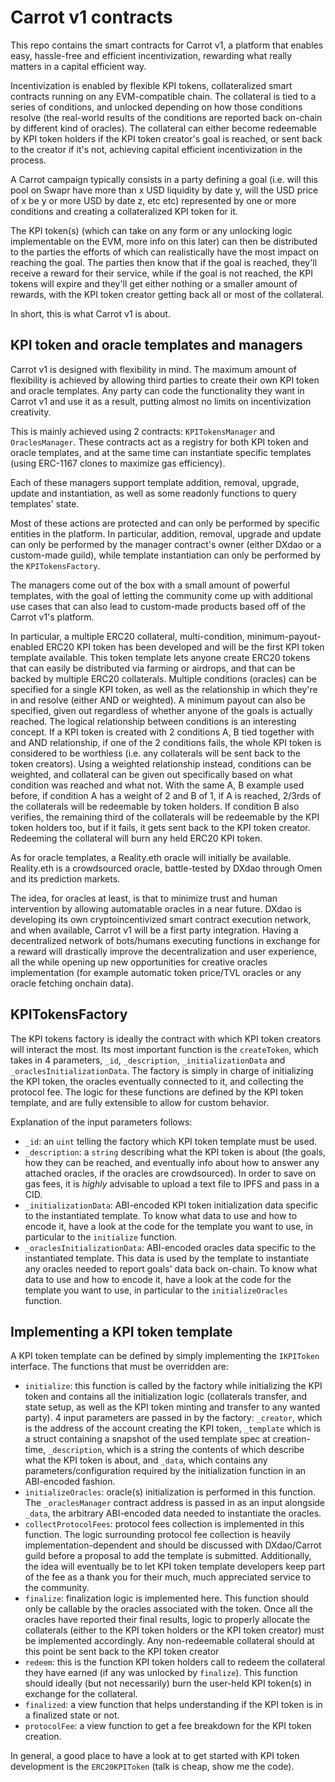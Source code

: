 # Carrot v1 contracts

This repo contains the smart contracts for Carrot v1, a platform that enables
easy, hassle-free and efficient incentivization, rewarding what really matters
in a capital efficient way.

Incentivization is enabled by flexible KPI tokens, collateralized smart
contracts running on any EVM-compatible chain. The collateral is tied to a
series of conditions, and unlocked depending on how those conditions resolve
(the real-world results of the conditions are reported back on-chain by
different kind of oracles). The collateral can either become redeemable by KPI
token holders if the KPI token creator's goal is reached, or sent back to the
creator if it's not, achieving capital efficient incentivization in the process.

A Carrot campaign typically consists in a party defining a goal (i.e. will this
pool on Swapr have more than x USD liquidity by date y, will the USD price of x
be y or more USD by date z, etc etc) represented by one or more conditions and
creating a collateralized KPI token for it.

The KPI token(s) (which can take on any form or any unlocking logic
implementable on the EVM, more info on this later) can then be distributed to
the parties the efforts of which can realistically have the most impact on
reaching the goal. The parties then know that if the goal is reached, they'll
receive a reward for their service, while if the goal is not reached, the KPI
tokens will expire and they'll get either nothing or a smaller amount of
rewards, with the KPI token creator getting back all or most of the collateral.

In short, this is what Carrot v1 is about.

## KPI token and oracle templates and managers

Carrot v1 is designed with flexibility in mind. The maximum amount of
flexibility is achieved by allowing third parties to create their own KPI token
and oracle templates. Any party can code the functionality they want in Carrot
v1 and use it as a result, putting almost no limits on incentivization
creativity.

This is mainly achieved using 2 contracts: `KPITokensManager` and
`OraclesManager`. These contracts act as a registry for both KPI token and
oracle templates, and at the same time can instantiate specific templates (using
ERC-1167 clones to maximize gas efficiency).

Each of these managers support template addition, removal, upgrade, update and
instantiation, as well as some readonly functions to query templates' state.

Most of these actions are protected and can only be performed by specific
entities in the platform. In particular, addition, removal, upgrade and update
can only be performed by the manager contract's owner (either DXdao or a
custom-made guild), while template instantiation can only be performed by the
`KPITokensFactory`.

The managers come out of the box with a small amount of powerful templates, with
the goal of letting the community come up with additional use cases that can
also lead to custom-made products based off of the Carrot v1's platform.

In particular, a multiple ERC20 collateral, multi-condition,
minimum-payout-enabled ERC20 KPI token has been developed and will be the first
KPI token template available. This token template lets anyone create ERC20
tokens that can easily be distributed via farming or airdrops, and that can be
backed by multiple ERC20 collaterals. Multiple conditions (oracles) can be
specified for a single KPI token, as well as the relationship in which they're
in and resolve (either AND or weighted). A minimum payout can also be specified,
given out regardless of whether anyone of the goals is actually reached. The
logical relationship between conditions is an interesting concept. If a KPI
token is created with 2 conditions A, B tied together with and AND relationship,
if one of the 2 conditions fails, the whole KPI token is considered to be
worthless (i.e. any collaterals will be sent back to the token creators). Using
a weighted relationship instead, conditions can be weighted, and collateral can
be given out specifically based on what condition was reached and what not. With
the same A, B example used before, if condition A has a weight of 2 and B of 1,
if A is reached, 2/3rds of the collaterals will be redeemable by token holders.
If condition B also verifies, the remaining third of the collaterals will be
redeemable by the KPI token holders too, but if it fails, it gets sent back to
the KPI token creator. Redeeming the collateral will burn any held ERC20 KPI
token.

As for oracle templates, a Reality.eth oracle will initially be available.
Reality.eth is a crowdsourced oracle, battle-tested by DXdao through Omen and
its prediction markets.

The idea, for oracles at least, is that to minimize trust and human intervention
by allowing automatable oracles in a near future. DXdao is developing its own
cryptoincentivized smart contract execution network, and when available, Carrot
v1 will be a first party integration. Having a decentralized network of
bots/humans executing functions in exchange for a reward will drastically
improve the decentralization and user experience, all the while opening up new
opportunities for creative oracles implementation (for example automatic token
price/TVL oracles or any oracle fetching onchain data).

## KPITokensFactory

The KPI tokens factory is ideally the contract with which KPI token creators
will interact the most. Its most important function is the `createToken`, which
takes in 4 parameters, `_id`, `_description`, `_initializationData` and
`_oraclesInitializationData`. The factory is simply in charge of initializing
the KPI token, the oracles eventually connected to it, and collecting the
protocol fee. The logic for these functions are defined by the KPI token
template, and are fully extensible to allow for custom behavior.

Explanation of the input parameters follows:

- `_id`: an `uint` telling the factory which KPI token template must be used.
- `_description`: a `string` describing what the KPI token is about (the goals,
  how they can be reached, and eventually info about how to answer any attached
  oracles, if the oracles are crowdsourced). In order to save on gas fees, it is
  _highly_ advisable to upload a text file to IPFS and pass in a CID.
- `_initializationData`: ABI-encoded KPI token initialization data specific to
  the instantiated template. To know what data to use and how to encode it, have
  a look at the code for the template you want to use, in particular to the
  `initialize` function.
- `_oraclesInitializationData`: ABI-encoded oracles data specific to the
  instantiated template. This data is used by the template to instantiate any
  oracles needed to report goals' data back on-chain. To know what data to use
  and how to encode it, have a look at the code for the template you want to
  use, in particular to the `initializeOracles` function.

## Implementing a KPI token template

A KPI token template can be defined by simply implementing the `IKPIToken`
interface. The functions that must be overridden are:

- `initialize`: this function is called by the factory while initializing the
  KPI token and contains all the initialization logic (collaterals transfer, and
  state setup, as well as the KPI token minting and transfer to any wanted
  party). 4 input parameters are passed in by the factory: `_creator`, which is
  the address of the account creating the KPI token, `_template` which is a
  struct containing a snapshot of the used template spec at creation-time,
  `_description`, which is a string the contents of which describe what the KPI
  token is about, and `_data`, which contains any parameters/configuration
  required by the initialization function in an ABI-encoded fashion.
- `initializeOracles`: oracle(s) initialization is performed in this function.
  The `_oraclesManager` contract address is passed in as an input alongside
  `_data`, the arbitrary ABI-encoded data needed to instantiate the oracles.
- `collectProtocolFees`: protocol fees collection is implemented in this
  function. The logic surrounding protocol fee collection is heavily
  implementation-dependent and should be discussed with DXdao/Carrot guild
  before a proposal to add the template is submitted. Additionally, the idea
  will eventually be to let KPI token template developers keep part of the fee
  as a thank you for their much, much appreciated service to the community.
- `finalize`: finalization logic is implemented here. This function should only
  be callable by the oracles associated with the token. Once all the oracles
  have reported their final results, logic to properly allocate the collaterals
  (either to the KPI token holders or the KPI token creator) must be implemented
  accordingly. Any non-redeemable collateral should at this point be sent back
  to the KPI token creator
- `redeem`: this is the function KPI token holders call to redeem the collateral
  they have earned (if any was unlocked by `finalize`). This function should
  ideally (but not necessarily) burn the user-held KPI token(s) in exchange for
  the collateral.
- `finalized`: a view function that helps understanding if the KPI token is in a
  finalized state or not.
- `protocolFee`: a view function to get a fee breakdown for the KPI token
  creation.

In general, a good place to have a look at to get started with KPI token
development is the `ERC20KPIToken` (talk is cheap, show me the code).
